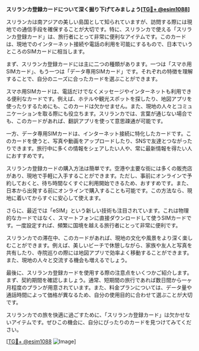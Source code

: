 **スリランカ登録カードについて深く掘り下げてみましょう[[TG💪+ @esim1088](https://t.me/s/esim1088)]**

スリランカは南アジアの美しい島国として知られていますが、訪問する際には現地での通信手段を確保することが大切です。特に、スリランカで使える「スリランカ登録カード」は、旅行者にとって非常に便利なアイテムです。このカードは、現地でのインターネット接続や電話の利用を可能にするもので、日本でいうところのSIMカードに相当します。

まず、スリランカ登録カードには主に二つの種類があります。一つは「スマホ用SIMカード」、もう一つは「データ専用SIMカード」です。それぞれの特徴を理解することで、自分のニーズに合ったカードを選ぶことができます。

スマホ用SIMカードは、電話だけでなくメッセージやインターネットも利用できる便利なカードです。例えば、ホテルや観光スポットを探したり、地図アプリを使ったりするためにも、このカードは欠かせません。また、現地の人々とコミュニケーションを取る際にも役立ちます。スリランカでは、言葉が通じない場合でも、このカードがあれば、翻訳アプリを使って意思疎通が可能です。

一方、データ専用SIMカードは、インターネット接続に特化したカードです。このカードを使うと、写真や動画をアップロードしたり、SNSで友達とつながったりできます。旅行中に多くの情報をシェアしたい人や、常に最新情報を得たい人におすすめです。

スリランカ登録カードの購入方法は簡単です。空港や主要な街には多くの販売店があり、現地で手軽に入手することができます。ただし、事前にオンラインで予約しておくと、待ち時間なくすぐに利用開始できるため、おすすめです。また、日本から出発する前にオンラインで購入することも可能です。この方法なら、現地に着いてからすぐに安心して使えます。

さらに、最近では「eSIM」という新しい技術も注目されています。これは物理的なカードではなく、スマートフォンに直接ダウンロードして使うSIMカードです。一度設定すれば、頻繁に国境を越える旅行者にとって非常に便利です。

スリランカでの滞在中、このカードがあれば、現地の文化や風景をより深く楽しむことができます。例えば、美しいビーチで休憩しながら、家族や友人と写真を共有したり、寺院巡りの際には地図アプリで効率よく移動することができます。また、現地の人々と交流する機会も増えるでしょう。

最後に、スリランカ登録カードを使用する際の注意点をいくつかご紹介します。まず、契約期間を確認しましょう。通常、短期間の旅行であれば数日間から一ヶ月程度のプランが用意されています。また、料金プランについては、データ量や通話時間によって価格が異なるため、自分の使用目的に合わせて選ぶことが大切です。

スリランカでの旅を快適に過ごすために、「スリランカ登録カード」は欠かせないアイテムです。ぜひこの機会に、自分にぴったりのカードを見つけてみてください。

[[TG💪+ @esim1088](https://t.me/s/esim1088) ![Image](https://i.postimg.cc/Y0z9fWf4/image.png)]
